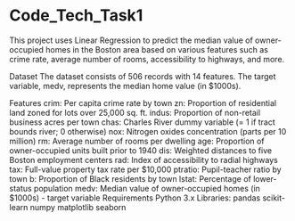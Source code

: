 # Code_Tech_Task1
This project uses Linear Regression to predict the median value of owner-occupied homes in the Boston area based on various features such as crime rate, average number of rooms, accessibility to highways, and more.

Dataset
The dataset consists of 506 records with 14 features. The target variable, medv, represents the median home value (in $1000s).

Features
crim: Per capita crime rate by town
zn: Proportion of residential land zoned for lots over 25,000 sq. ft.
indus: Proportion of non-retail business acres per town
chas: Charles River dummy variable (= 1 if tract bounds river; 0 otherwise)
nox: Nitrogen oxides concentration (parts per 10 million)
rm: Average number of rooms per dwelling
age: Proportion of owner-occupied units built prior to 1940
dis: Weighted distances to five Boston employment centers
rad: Index of accessibility to radial highways
tax: Full-value property tax rate per $10,000
ptratio: Pupil-teacher ratio by town
b: Proportion of Black residents by town
lstat: Percentage of lower-status population
medv: Median value of owner-occupied homes (in $1000s) - target variable
Requirements
Python 3.x
Libraries:
pandas
scikit-learn
numpy
matplotlib
seaborn
